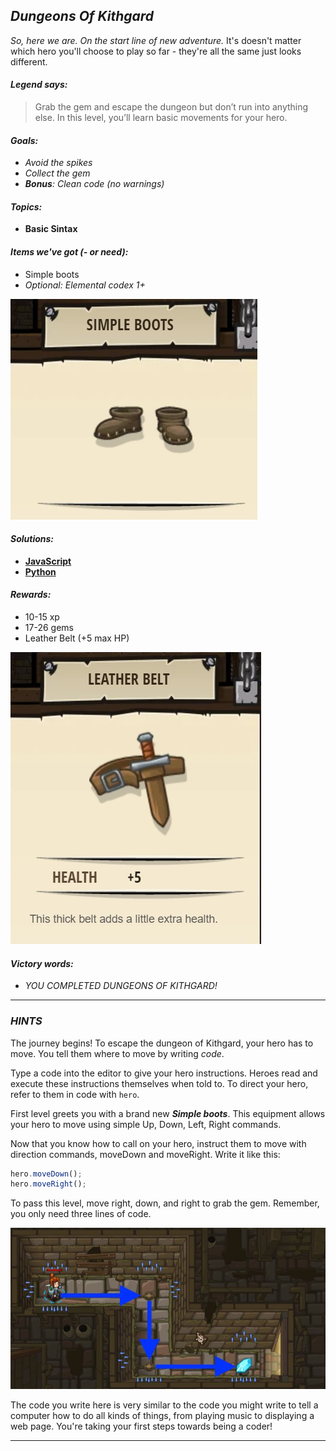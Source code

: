 ## _Dungeons Of Kithgard_

_So, here we are. On the start line of new adventure._ It's doesn't matter which hero you'll choose to play so far - they're all the same just looks different.

#### _Legend says:_
> Grab the gem and escape the dungeon but don’t run into anything else.
In this level, you’ll learn basic movements for your hero.

#### _Goals:_
+ _Avoid the spikes_
+ _Collect the gem_
+ _**Bonus**: Clean code (no warnings)_

#### _Topics:_
+ **Basic Sintax**

#### _Items we've got (- or need):_
+ Simple boots
+ _Optional: Elemental codex 1+_

![](img/simple-boots.jpg) 

#### _Solutions:_
+ **[JavaScript](dungeonsOfKithgard.js)**
+ **[Python](dungeons_of_kithgard.py)**

#### _Rewards:_
+ 10-15 xp
+ 17-26 gems
+ Leather Belt (+5 max HP)

![](img/leather-belt.jpg)

#### _Victory words:_
+ _YOU COMPLETED DUNGEONS OF KITHGARD!_

___

### _HINTS_

The journey begins! To escape the dungeon of Kithgard, your hero has to move. You tell them where to move by writing _code_. 

Type a code into the editor to give your hero instructions. Heroes read and execute these instructions themselves when told to. To direct your hero, refer to them in code with `hero`.

First level greets you with a brand new **_Simple boots_**. This equipment allows your hero to move using simple Up, Down, Left, Right commands.

Now that you know how to call on your hero, instruct them to move with direction commands, moveDown and moveRight. Write it like this:
```javascript
hero.moveDown();
hero.moveRight();
```
To pass this level, move right, down, and right to grab the gem. Remember, you only need three lines of code.

![](img/dungeons-of-kithgard.jpeg)

The code you write here is very similar to the code you might write to tell a computer how to do all kinds of things, from playing music to displaying a web page. You're taking your first steps towards being a coder!

___
